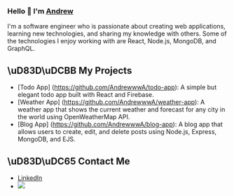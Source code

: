 ### Hello 👋 I'm [Andrew](https://github.com/AndrewwwA/portfolio)

I'm a software engineer who is passionate about creating web applications, learning new technologies, and sharing my knowledge with others. Some of the technologies I enjoy working with are React, Node.js, MongoDB, and GraphQL.

## \uD83D\uDCBB My Projects

- [Todo App] (https://github.com/AndrewwwA/todo-app): A simple but elegant todo app built with React and Firebase.
- [Weather App] (https://github.com/AndrewwwA/weather-app): A weather app that shows the current weather and forecast for any city in the world using OpenWeatherMap API.
- [Blog App] (https://github.com/AndrewwwA/blog-app): A blog app that allows users to create, edit, and delete posts using Node.js, Express, MongoDB, and EJS.

## \uD83D\uDC65 Contact Me

- [LinkedIn](https://www.linkedin.com/in/andrew2023/)
- 
  <img src="https://profile-counter.glitch.me/AndrewwwA/count.svg" />

